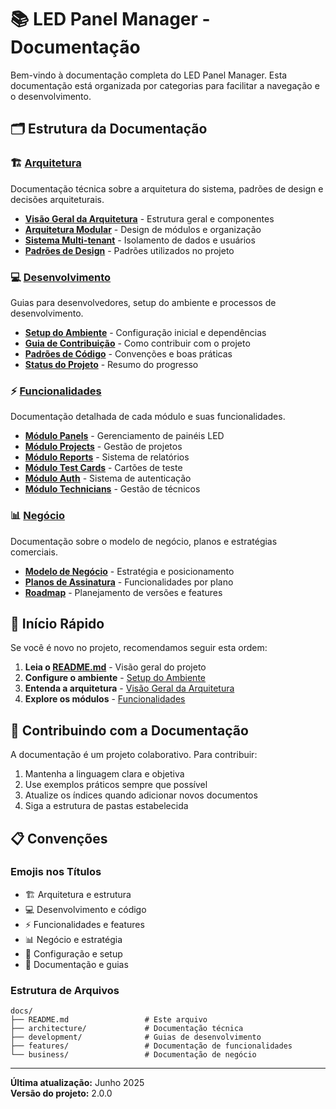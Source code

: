 # 📚 LED Panel Manager - Documentação

Bem-vindo à documentação completa do LED Panel Manager. Esta documentação está organizada por categorias para facilitar a navegação e o desenvolvimento.

## 🗂️ Estrutura da Documentação

### 🏗️ [Arquitetura](./architecture/)

Documentação técnica sobre a arquitetura do sistema, padrões de design e decisões arquiteturais.

- [**Visão Geral da Arquitetura**](./architecture/overview.md) - Estrutura geral e componentes
- [**Arquitetura Modular**](./architecture/modular-design.md) - Design de módulos e organização
- [**Sistema Multi-tenant**](./architecture/multi-tenant.md) - Isolamento de dados e usuários
- [**Padrões de Design**](./architecture/design-patterns.md) - Padrões utilizados no projeto

### 💻 [Desenvolvimento](./development/)

Guias para desenvolvedores, setup do ambiente e processos de desenvolvimento.

- [**Setup do Ambiente**](./development/setup.md) - Configuração inicial e dependências
- [**Guia de Contribuição**](./development/contributing.md) - Como contribuir com o projeto
- [**Padrões de Código**](./development/coding-standards.md) - Convenções e boas práticas
- [**Status do Projeto**](./development/PROJECT_COMPLETION_SUMMARY.md) - Resumo do progresso

### ⚡ [Funcionalidades](./features/)

Documentação detalhada de cada módulo e suas funcionalidades.

- [**Módulo Panels**](./features/panels.md) - Gerenciamento de painéis LED
- [**Módulo Projects**](./features/projects.md) - Gestão de projetos
- [**Módulo Reports**](./features/reports.md) - Sistema de relatórios
- [**Módulo Test Cards**](./features/test-cards.md) - Cartões de teste
- [**Módulo Auth**](./features/authentication.md) - Sistema de autenticação
- [**Módulo Technicians**](./features/technicians.md) - Gestão de técnicos

### 📊 [Negócio](./business/)

Documentação sobre o modelo de negócio, planos e estratégias comerciais.

- [**Modelo de Negócio**](./business/business-model.md) - Estratégia e posicionamento
- [**Planos de Assinatura**](./business/subscription-plans.md) - Funcionalidades por plano
- [**Roadmap**](./business/roadmap.md) - Planejamento de versões e features

## 🚀 Início Rápido

Se você é novo no projeto, recomendamos seguir esta ordem:

1. **Leia o [README.md](../README.md)** - Visão geral do projeto
2. **Configure o ambiente** - [Setup do Ambiente](./development/setup.md)
3. **Entenda a arquitetura** - [Visão Geral da Arquitetura](./architecture/overview.md)
4. **Explore os módulos** - [Funcionalidades](./features/)

## 🤝 Contribuindo com a Documentação

A documentação é um projeto colaborativo. Para contribuir:

1. Mantenha a linguagem clara e objetiva
2. Use exemplos práticos sempre que possível
3. Atualize os índices quando adicionar novos documentos
4. Siga a estrutura de pastas estabelecida

## 📋 Convenções

### Emojis nos Títulos

- 🏗️ Arquitetura e estrutura
- 💻 Desenvolvimento e código
- ⚡ Funcionalidades e features
- 📊 Negócio e estratégia
- 🔧 Configuração e setup
- 📝 Documentação e guias

### Estrutura de Arquivos

```
docs/
├── README.md                 # Este arquivo
├── architecture/             # Documentação técnica
├── development/              # Guias de desenvolvimento
├── features/                 # Documentação de funcionalidades
└── business/                 # Documentação de negócio
```

---

**Última atualização:** Junho 2025  
**Versão do projeto:** 2.0.0
